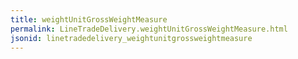 ```yaml
---
title: weightUnitGrossWeightMeasure
permalink: LineTradeDelivery.weightUnitGrossWeightMeasure.html
jsonid: linetradedelivery_weightunitgrossweightmeasure
---
```


